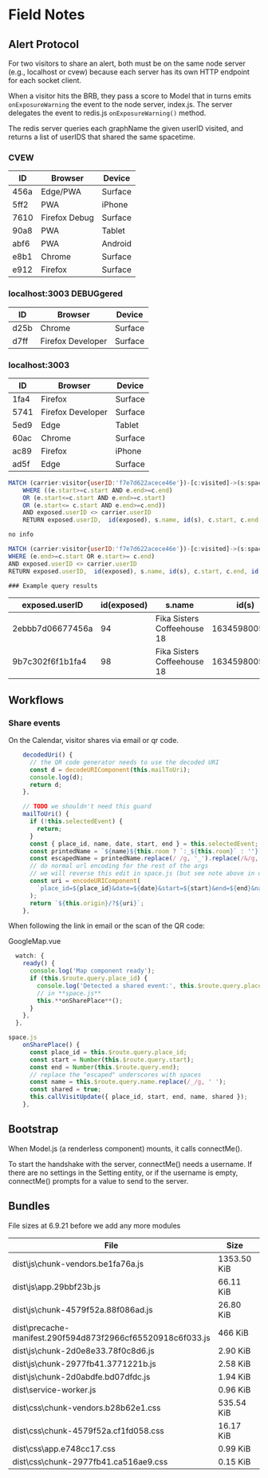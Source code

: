 # Field Notes

## Alert Protocol

For two visitors to share an alert, both must be on the same node server (e.g., localhost or cvew) because each server has its own HTTP endpoint for each socket client.

When a visitor hits the BRB, they pass a score to Model that in turns emits `onExposureWarning` the event to the node server, index.js. The server delegates the event to redis.js `onExposureWarning()` method.

The redis server queries each graphName the given userID visited, and returns a list of userIDS that shared the same spacetime.

### CVEW

ID   | Browser | Device
-----|---------|--------
456a | Edge/PWA | Surface
5ff2 | PWA | iPhone
7610 | Firefox Debug| Surface
90a8 | PWA | Tablet
abf6 | PWA | Android
e8b1 | Chrome | Surface
e912 | Firefox | Surface

### localhost:3003 DEBUGgered

ID   | Browser | Device
-----|---------|--------
d25b | Chrome  | Surface
d7ff | Firefox Developer | Surface

### localhost:3003

ID   | Browser | Device
-----|---------|--------
1fa4 | Firefox | Surface
5741 | Firefox Developer | Surface
5ed9 | Edge | Tablet
60ac | Chrome | Surface
ac89|Firefox| iPhone
ad5f | Edge | Surface

```js
MATCH (carrier:visitor{userID:'f7e7d622acece46e'})-[c:visited]->(s:space)<-[e:visited]-(exposed:visitor) 
    WHERE ((e.start>=c.start AND e.end>=c.end)
    OR (e.start<=c.start AND e.end>=c.start)
    OR (e.start<= c.start AND e.end>=c.end))
    AND exposed.userID <> carrier.userID    
    RETURN exposed.userID,  id(exposed), s.name, id(s), c.start, c.end, id(c),  e.start, e.end, id(e)

no info

MATCH (carrier:visitor{userID:'f7e7d622acece46e'})-[c:visited]->(s:space)<-[e:visited]-(exposed:visitor)
WHERE (e.end>=c.start OR e.start>= c.end)
AND exposed.userID <> carrier.userID 
RETURN exposed.userID,  id(exposed), s.name, id(s), c.start, c.end, id(c),  e.start, e.end, id(e)

### Example query results
```

exposed.userID | id(exposed) |s.name | id(s) | c.start | c.end | id(c) | e.start | e.end | id(e)
---------------|-------------|-------|-------|---------|-------|-------|---------|-------|------
2ebbb7d06677456a | 94 | Fika Sisters Coffeehouse 18 | 1634598005865 | 1634616005865 | 34 | 1634603400000 1634605200000 64
9b7c302f6f1b1fa4 | 98 | Fika Sisters Coffeehouse 18 | 1634598005865 | 1634616005865 | 34 | 1634603400000 1634605200000 36

## Workflows

### Share events

On the Calendar, visitor shares via email or qr code.

```js
    decodedUri() {
      // the QR code generator needs to use the decoded URI
      const d = decodeURIComponent(this.mailToUri);
      console.log(d);
      return d;
    },

    // TODO we shouldn't need this guard
    mailToUri() {
      if (!this.selectedEvent) {
        return;
      }
      const { place_id, name, date, start, end } = this.selectedEvent;
      const printedName = `${name}${this.room ? `:_${this.room}` : ''}`;
      const escapedName = printedName.replace(/ /g, '_').replace(/&/g, 'and'); 
      // do normal url encoding for the rest of the args
      // we will reverse this edit in space.js (but see note above in decodedUri())
      const uri = encodeURIComponent(
        `place_id=${place_id}&date=${date}&start=${start}&end=${end}&name=${escapedName}`
      );
      return `${this.origin}/?${uri}`;
    },
```

When following the link in email or the scan of the QR code:

GoogleMap.vue

```javascript
  watch: {
    ready() {
      console.log('Map component ready');
      if (this.$route.query.place_id) {
        console.log('Detected a shared event:', this.$route.query.place_id);
        // in **space.js**
        this.**onSharePlace**();
      }
    },
  },
```  

```js
space.js
    onSharePlace() {
      const place_id = this.$route.query.place_id;
      const start = Number(this.$route.query.start);
      const end = Number(this.$route.query.end);
      // replace the "escaped" underscores with spaces
      const name = this.$route.query.name.replace(/_/g, ' ');
      const shared = true;
      this.callVisitUpdate({ place_id, start, end, name, shared });
    },
```

## Bootstrap

When Model.js (a renderless component) mounts, it calls connectMe().

To start the handshake with the server, connectMe() needs a username. If there are no settings in the Setting entity, or if the username is empty, connectMe() prompts for a value to send to the server.

## Bundles

File sizes at 6.9.21 before we add any more modules

 File | Size | Gzipped
------|------|---------
dist\js\chunk-vendors.be1fa76a.js | 1353.50 KiB | 416.46 KiB
dist\js\app.29bbf23b.js           | 66.11 KiB   | 19.13 KiB
dist\js\chunk-4579f52a.88f086ad.js | 26.80 KiB | 7.90 KiB
dist\precache-manifest.290f594d873f2966cf65520918c6f033.js | 466 KiB | 1.36 KiB
dist\js\chunk-2d0e8e33.78f0c8d6.js | 2.90 KiB | 1.34 KiB
dist\js\chunk-2977fb41.3771221b.js | 2.58 KiB | 1.23 KiB
dist\js\chunk-2d0abdfe.bd07dfdc.js | 1.94 KiB | 1.06 KiB
dist\service-worker.js | 0.96 KiB | 0.54 KiB
dist\css\chunk-vendors.b28b62e1.css | 535.54 KiB | 67.05 KiB
dist\css\chunk-4579f52a.cf1fd058.css | 16.17 KiB | 2.60 KiB
dist\css\app.e748cc17.css | 0.99 KiB | 0.41 KiB
dist\css\chunk-2977fb41.ca516ae9.css | 0.15 KiB | 0.11 KiB
